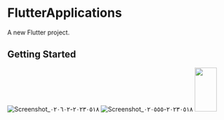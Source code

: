 # FlutterApplications

A new Flutter project.
## Getting Started

![Screenshot_٢٠٢٣٠٥١٨-٠٢٠٦٠٢](https://github.com/KarimRaouf/Social_Media_App/assets/104146320/ec8a9afd-6c96-4326-9cab-760aa7a2649b)
![Screenshot_٢٠٢٣٠٥١٨-٠٢٠٥٥٥](https://github.com/KarimRaouf/Social_Media_App/assets/104146320/1e5f6266-d5f2-41a0-865c-8009069640a3)
<img src="https://github.com/KarimRaouf/Social_Media_App/assets/104146320/ec8a9afd-6c96-4326-9cab-760aa7a2649b"  width=50 height=100>
